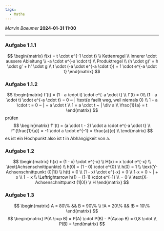 ```yaml
---
tags:
  - Mathe
---
```

*Marvin Baeumer* **2024-01-31 11:00**

---
### Aufgabe 1.1.1
$$
\begin{matrix}
f(x) = t \cdot e^{-1 \cdot t} \\
Kettenregel \\
innerer \cdot aussere Ableitung \\
-a \cdot e^{-a \cdot t} \\
Produktregel \\
(h \cdot g)' = h \cdot g' + h' \cdot g \\
t \cdot (-a \cdot e^{-a \cdot t}) + 1 \cdot e^{-a \cdot t}
\end{matrix}
$$
### Aufgabe 1.1.2
$$
\begin{matrix}
f'(t) = (1 - a \cdot t) \cdot e^{-a \cdot t} \\
f'(t) = 0\\
(1 - a \cdot t) \cdot e^{-a \cdot t} = 0 ~ | \text{e faellt weg, weil niemals 0} \\
1 - a \cdot t = 0 ~ | + a \cdot t \\
1 = a \cdot t ~ | \div a \\
\frac{1}{a} = t
\end{matrix}
$$
prüfen
$$
\begin{matrix}
f''(t) = (a \cdot t - 2) \cdot a \cdot e^{-a \cdot t} \\
f''(\frac{1}{a}) = -1 \cdot a \cdot e^{-1} = \frac{a}{e} \\ 
\end{matrix}
$$
es ist ein Hochpunkt also ist t in Abhängigkeit von a.
### Aufgabe 1.2
$$
\begin{matrix}
h(x) = (1 - x) \cdot e^{-x} \\
H(x) = x \cdot e^{-x} \\
\text{Achsenschnittpunkte} \\
h(0) = (1 - 0) \cdot e^{0} \\
h(0) = 1 \\
\text{Y-Achsenschnittpunkt (0|1)} \\
h(t) = 0 \\
(1 - x) \cdot e^{-x} = 0 \\
1-x = 0 ~ | + x \\
1 = x \\
\Leftrightarrow h(1) = (1-1) \cdot e^{-1} \\
= 0 \\
\text{X-Achsenschnittpunkt (1|0)} \\
H
\end{matrix}
$$
### Aufgabe 1.3
$$
\begin{matrix}
A = 80\% && B = 90\% \\
!A = 20\% && !B = 10\% 
\end{matrix}
$$
$$
\begin{matrix}
P(A \cup B) = P(A) \cdot P(B) - P(A\cap B) = 0,8 \cdot \\
P(B) = 
\end{matrix}
$$